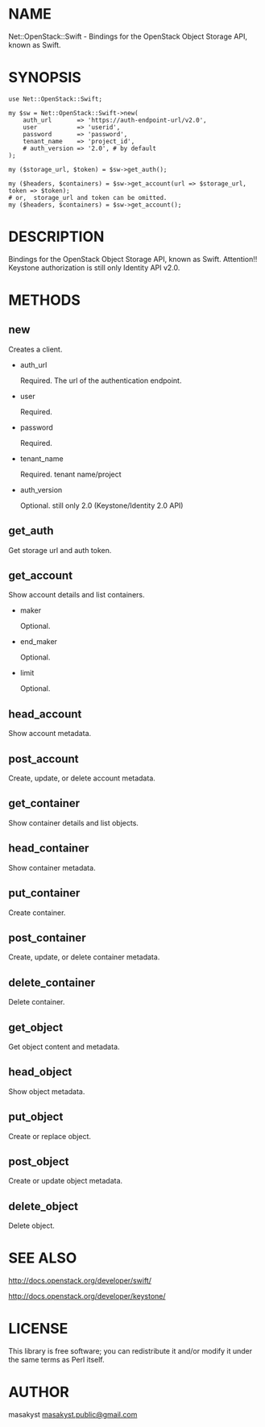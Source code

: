 # NAME

Net::OpenStack::Swift - Bindings for the OpenStack Object Storage API, known as Swift.

# SYNOPSIS

    use Net::OpenStack::Swift;

    my $sw = Net::OpenStack::Swift->new(
        auth_url       => 'https://auth-endpoint-url/v2.0',
        user           => 'userid',
        password       => 'password',
        tenant_name    => 'project_id',
        # auth_version => '2.0', # by default
    );

    my ($storage_url, $token) = $sw->get_auth();

    my ($headers, $containers) = $sw->get_account(url => $storage_url, token => $token);
    # or,  storage_url and token can be omitted.
    my ($headers, $containers) = $sw->get_account();

# DESCRIPTION

Bindings for the OpenStack Object Storage API, known as Swift.
Attention!! Keystone authorization is still only Identity API v2.0.

# METHODS

## new

Creates a client.

- auth\_url

    Required. The url of the authentication endpoint.

- user

    Required.

- password

    Required.

- tenant\_name

    Required.
    tenant name/project

- auth\_version

    Optional.
    still only 2.0 (Keystone/Identity 2.0 API)

## get\_auth

Get storage url and auth token.

## get\_account

Show account details and list containers.

- maker

    Optional.

- end\_maker

    Optional.

- limit

    Optional.

## head\_account

Show account metadata.

## post\_account

Create, update, or delete account metadata.

## get\_container

Show container details and list objects.

## head\_container

Show container metadata.

## put\_container

Create container.

## post\_container

Create, update, or delete container metadata.

## delete\_container

Delete container.

## get\_object

Get object content and metadata.

## head\_object

Show object metadata.

## put\_object

Create or replace object.

## post\_object

Create or update object metadata.

## delete\_object

Delete object.

# SEE ALSO

http://docs.openstack.org/developer/swift/

http://docs.openstack.org/developer/keystone/

# LICENSE

This library is free software; you can redistribute it and/or modify
it under the same terms as Perl itself.

# AUTHOR

masakyst <masakyst.public@gmail.com>
